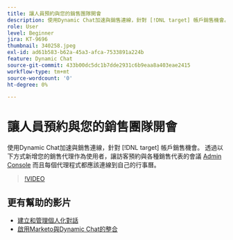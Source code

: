 ```yaml
---
title: 讓人員預約與您的銷售團隊開會
description: 使用Dynamic Chat加速與銷售連線，針對 [!DNL target] 帳戶銷售機會。
role: User
level: Beginner
jira: KT-9696
thumbnail: 340258.jpeg
exl-id: ad61b583-b62a-45a3-afca-7533891a224b
feature: Dynamic Chat
source-git-commit: 433b00dc5dc1b7dde2931c6b9eaa8a403eae2415
workflow-type: tm+mt
source-wordcount: '0'
ht-degree: 0%

---
```


# 讓人員預約與您的銷售團隊開會

使用Dynamic Chat加速與銷售連線，針對 [!DNL target] 帳戶銷售機會。 透過以下方式新增您的銷售代理作為使用者，讓訪客預約與各種銷售代表的會議 [Admin Console](https://adminconsole.adobe.com/) 而且每個代理程式都應該連線到自己的行事曆。

>[!VIDEO](https://video.tv.adobe.com/v/340258/?quality=12&learn=on)

## 更有幫助的影片

* [建立和管理個人化對話](dialogue-management.md)
* [啟用Marketo與Dynamic Chat的整合](marketo-integration.md)
